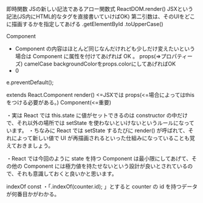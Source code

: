 即時関数
JSの新しい記法であるアロー関数式
ReactDOM.render()
JSXという記法(JS内にHTML的なタグを直接書いていけばOK)
第二引数は、そのUIをどこに描画するかを指定してあげる
.getElementById
.toUpperCase()

Component
- Component の内容はほとんど同じなんだけれども少しだけ変えたいという場合は Component に属性を付けてあげれば OK 。
props(=>プロパティーズ)
camelCase
backgroundColorをprops.colorにしてあげればOK
- <div style={{backgroundcolor:props.color}}>0</div>
e.preventDefault();

extends React.Component
render() <=JSXでは
props(<=場合によってはthisをつける必要がある。)
Component(<=重要)

・実は React では this.state に値がセットできるのは constructor の中だけで、それ以外の場所では setState を使わないといけないというルールになっています。
・ちなみに React では setState するたびに render() が呼ばれて、それによって新しい値で UI が再描画されるといった仕組みになっていることも覚えておきましょう。

・React では今回のように state を持つ Component は最小限にしてあげて、その他の Component には極力値を持たせないという設計が良いとされているので、それも意識しておくと良いかと思います。

indexOf
const
・「.indexOf(counter.id); 」とすると counter の id を持つデータが何番目かがわかる。
